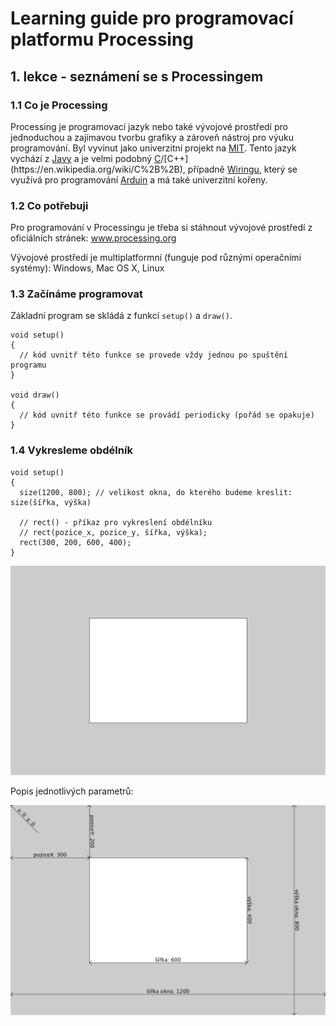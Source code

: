 # Learning guide pro programovací platformu Processing

## 1. lekce - seznámení se s Processingem

### 1.1 Co je Processing

Processing je programovací jazyk nebo také vývojové prostředí pro jednoduchou a zajímavou tvorbu grafiky a zároveň nástroj pro výuku programování. Byl vyvinut jako univerzitní projekt na [MIT](https://en.wikipedia.org/wiki/Massachusetts_Institute_of_Technology). Tento jazyk vychází z [Javy](https://en.wikipedia.org/wiki/Java_(programming_language)) a je velmi podobný [C](https://en.wikipedia.org/wiki/C_(programming_language))/[C++](https://en.wikipedia.org/wiki/C%2B%2B), případně [Wiringu](https://en.wikipedia.org/wiki/Wiring_(development_platform)), který se využívá pro programování [Arduin](https://en.wikipedia.org/wiki/Arduino) a má také univerzitní kořeny. 

### 1.2 Co potřebuji

Pro programování v Processingu je třeba si stáhnout vývojové prostředí z oficiálních stránek: www.processing.org

Vývojové prostředí je multiplatformní (funguje pod různými operačními systémy): Windows, Mac OS X, Linux

### 1.3 Začínáme programovat

Základní program se skládá z funkcí `setup()` a `draw()`. 

```processing
void setup()
{
  // kód uvnitř této funkce se provede vždy jednou po spuštění programu
}

void draw()
{
  // kód uvnitř této funkce se provádí periodicky (pořád se opakuje)
}
```

### 1.4 Vykresleme obdélník 

```processing
void setup()
{
  size(1200, 800); // velikost okna, do kterého budeme kreslit: size(šířka, výška)

  // rect() - příkaz pro vykreslení obdélníku
  // rect(pozice_x, pozice_y, šířka, výška);
  rect(300, 200, 600, 400);
}
```

![](01/sketch_01_rectangle/image/01.01-rectangle.png)

Popis jednotlivých parametrů:

![](01/sketch_01_rectangle/image/01.02-rectangle-help.png)



